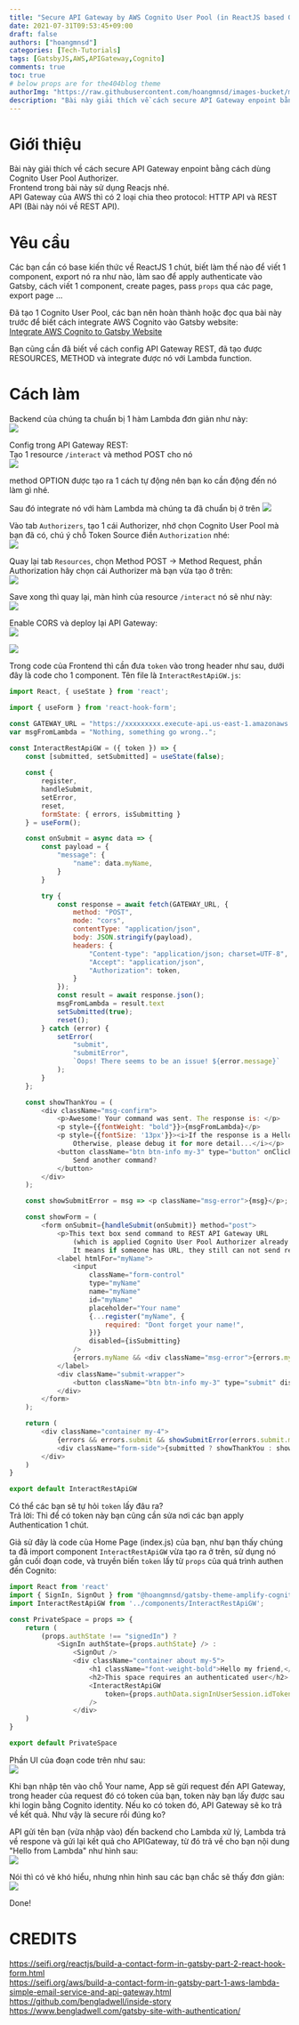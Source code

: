 ```yaml
---
title: "Secure API Gateway by AWS Cognito User Pool (in ReactJS based Gatsby App)"
date: 2021-07-31T09:53:45+09:00
draft: false
authors: ["hoangmnsd"]
categories: [Tech-Tutorials]
tags: [GatsbyJS,AWS,APIGateway,Cognito]
comments: true
toc: true
# below props are for the404blog theme
authorImg: "https://raw.githubusercontent.com/hoangmnsd/images-bucket/master/static/images/hoangmsnd-avatar001.jpg"
description: "Bài này giải thích về cách secure API Gateway enpoint bằng cách dùng Cognito User Pool Authorizer. "
---
```


# Giới thiệu

Bài này giải thích về cách secure API Gateway enpoint bằng cách dùng Cognito User Pool Authorizer.  
Frontend trong bài này sử dụng Reacjs nhé.  
API Gateway của AWS thì có 2 loại chia theo protocol: HTTP API và REST API (Bài này nói về REST API). 

# Yêu cầu

Các bạn cần có base kiến thức về ReactJS 1 chút, biết làm thế nào để viết 1 component, export nó ra như nào, 
làm sao để apply authenticate vào Gatsby, cách viết 1 component, create pages, pass `props` qua các page, export page ...

Đã tạo 1 Cognito User Pool,
các bạn nên hoàn thành hoặc đọc qua bài này trước để biết cách integrate AWS Cognito vào Gatsby website:  
[Integrate AWS Cognito to Gatsby Website](../../posts/integrate-aws-cognito-to-gatsby-website/)

Bạn cũng cần đã biết về cách config API Gateway REST, đã tạo được RESOURCES, METHOD và integrate được nó với Lambda function.

# Cách làm

Backend của chúng ta chuẩn bị 1 hàm Lambda đơn giản như này:  
![](https://raw.githubusercontent.com/hoangmnsd/images-bucket/master/static/images/apigw-rest-cognito-uspool-lambda.jpg)

Config trong API Gateway REST:  
Tạo 1 resource `/interact` và method POST cho nó  
![](https://raw.githubusercontent.com/hoangmnsd/images-bucket/master/static/images/apigw-rest-cognito-uspool-authorizer-resources-interact.jpg)  

method OPTION được tạo ra 1 cách tự động nên bạn ko cần động đến nó làm gì nhé.  

Sau đó integrate nó với hàm Lambda mà chúng ta đã chuẩn bị ở trên
![](https://raw.githubusercontent.com/hoangmnsd/images-bucket/master/static/images/apigw-rest-cognito-uspool-authorizer-post-integrate-lambda.jpg)  

Vào tab `Authorizers`, tạo 1 cái Authorizer, nhớ chọn Cognito User Pool mà bạn đã có, chú ý chỗ Token Source điền `Authorization` nhé:  
![](https://raw.githubusercontent.com/hoangmnsd/images-bucket/master/static/images/apigw-rest-cognito-uspool-authorizer-create0.jpg)

Quay lại tab `Resources`, chọn Method POST -> Method Request, phần Authorization hãy chọn cái Authorizer mà bạn vừa tạo ở trên:  
![](https://raw.githubusercontent.com/hoangmnsd/images-bucket/master/static/images/apigw-rest-cognito-uspool-authorizer-resource-post.jpg)

Save xong thì quay lại, màn hình của resource `/interact` nó sẽ như này:  
![](https://raw.githubusercontent.com/hoangmnsd/images-bucket/master/static/images/apigw-rest-cognito-uspool-authorizer1.jpg)

Enable CORS và deploy lại API Gateway:  
![](https://raw.githubusercontent.com/hoangmnsd/images-bucket/master/static/images/apigw-rest-cognito-uspool-authorizer-cors.jpg)  

![](https://raw.githubusercontent.com/hoangmnsd/images-bucket/master/static/images/apigw-rest-cognito-uspool-authorizer-deploy.jpg)


Trong code của Frontend thì cần đưa `token` vào trong header như sau, dưới đây là code cho 1 component. Tên file là `InteractRestApiGW.js`:    
```js
import React, { useState } from 'react';

import { useForm } from 'react-hook-form';

const GATEWAY_URL = "https://xxxxxxxxx.execute-api.us-east-1.amazonaws.com/dev/interact"; // REST API Gateway (API has applied Authorizer already)
var msgFromLambda = "Nothing, something go wrong..";

const InteractRestApiGW = ({ token }) => {
    const [submitted, setSubmitted] = useState(false);
    
    const {
        register,
        handleSubmit,
        setError,
        reset,
        formState: { errors, isSubmitting }
    } = useForm();

    const onSubmit = async data => {
        const payload = {
            "message": {
                "name": data.myName,
            }
        }

        try {
            const response = await fetch(GATEWAY_URL, {
                method: "POST",
                mode: "cors",
                contentType: "application/json",
                body: JSON.stringify(payload),
                headers: {
                    "Content-type": "application/json; charset=UTF-8",
                    "Accept": "application/json",
                    "Authorization": token,
                }
            });
            const result = await response.json();
            msgFromLambda = result.text
            setSubmitted(true);
            reset();
        } catch (error) {
            setError(
                "submit",
                "submitError",
                `Oops! There seems to be an issue! ${error.message}`
            );
        }
    };

    const showThankYou = (
        <div className="msg-confirm">
            <p>Awesome! Your command was sent. The response is: </p> 
            <p style={{fontWeight: "bold"}}>{msgFromLambda}</p>
            <p style={{fontSize: '13px'}}><i>If the response is a Hello your name from Lambda, it means Backend recognized you. Congras!
                Otherwise, please debug it for more detail...</i></p>
            <button className="btn btn-info my-3" type="button" onClick={() => setSubmitted(false)}>
                Send another command?
            </button>
        </div>
    );

    const showSubmitError = msg => <p className="msg-error">{msg}</p>;

    const showForm = (
        <form onSubmit={handleSubmit(onSubmit)} method="post">
            <p>This text box send command to REST API Gateway URL
                (which is applied Cognito User Pool Authorizer already.
                It means if someone has URL, they still can not send requests to it unless they authenticated this page): </p>
            <label htmlFor="myName">
                <input
                    className="form-control"
                    type="myName"
                    name="myName"
                    id="myName"
                    placeholder="Your name"
                    {...register("myName", {
                        required: "Dont forget your name!",
                    })}
                    disabled={isSubmitting}
                />
                {errors.myName && <div className="msg-error">{errors.myName.message}</div>}
            </label>
            <div className="submit-wrapper">
                <button className="btn btn-info my-3" type="submit" disabled={isSubmitting}>Send command</button>
            </div>
        </form>
    );

    return (
        <div className="container my-4">
            {errors && errors.submit && showSubmitError(errors.submit.message)}
            <div className="form-side">{submitted ? showThankYou : showForm}</div>
        </div>
    )
}

export default InteractRestApiGW
```

Có thể các bạn sẽ tự hỏi `token` lấy đâu ra?  
Trả lời: Thì để có token này bạn cũng cần sửa nơi các bạn apply Authentication 1 chút.  

Giả sử đây là code của Home Page (index.js) của bạn, như bạn thấy chúng ta đã import component `InteractRestApiGW` vừa tạo ra ở trên, sử dụng nó gần cuối đoạn code, và truyền biến `token` lấy từ `props` của quá trình authen đến Cognito:  

```js
import React from 'react'
import { SignIn, SignOut } from "@hoangmnsd/gatsby-theme-amplify-cognito";
import InteractRestApiGW from '../components/InteractRestApiGW';

const PrivateSpace = props => {
    return (
        (props.authState !== "signedIn") ?
            <SignIn authState={props.authState} /> :
                <SignOut />
                <div className="container about my-5">
                    <h1 className="font-weight-bold">Hello my friend,</h1>
                    <h2>This space requires an authenticated user</h2>
                    <InteractRestApiGW 
                        token={props.authData.signInUserSession.idToken.jwtToken}
                    />
                </div>
    )
}

export default PrivateSpace

```

Phần UI của đoạn code trên như sau:  
![](https://raw.githubusercontent.com/hoangmnsd/images-bucket/master/static/images/apigw-rest-cognito-uspool-authorizer-ui-reactjs.jpg)

Khi bạn nhập tên vào chỗ Your name, App sẽ gửi request đến API Gateway, trong header của request đó có token của bạn, token này bạn lấy được sau khi login bằng Cognito identity. Nếu ko có token đó, API Gateway sẽ ko trả về kết quả. Như vậy là secure rồi đúng ko?

API gửi tên bạn (vừa nhập vào) đến backend cho Lambda xử lý, Lambda trả về respone và gửi lại kết quả cho APIGateway, từ đó trả về cho bạn nội dung "Hello <your-name> from Lambda" như hình sau:  
![](https://raw.githubusercontent.com/hoangmnsd/images-bucket/master/static/images/apigw-rest-cognito-uspool-authorizer-ui-reactjs-response.jpg)

Nói thì có vẻ khó hiểu, nhưng nhìn hình sau các bạn chắc sẽ thấy đơn giản:  
![](https://raw.githubusercontent.com/hoangmnsd/images-bucket/master/static/images/apigw-rest-cognito-uspool-authorizer-diagram.jpg)

Done!

# CREDITS

https://seifi.org/reactjs/build-a-contact-form-in-gatsby-part-2-react-hook-form.html  
https://seifi.org/aws/build-a-contact-form-in-gatsby-part-1-aws-lambda-simple-email-service-and-api-gateway.html  
https://github.com/bengladwell/inside-story  
https://www.bengladwell.com/gatsby-site-with-authentication/  